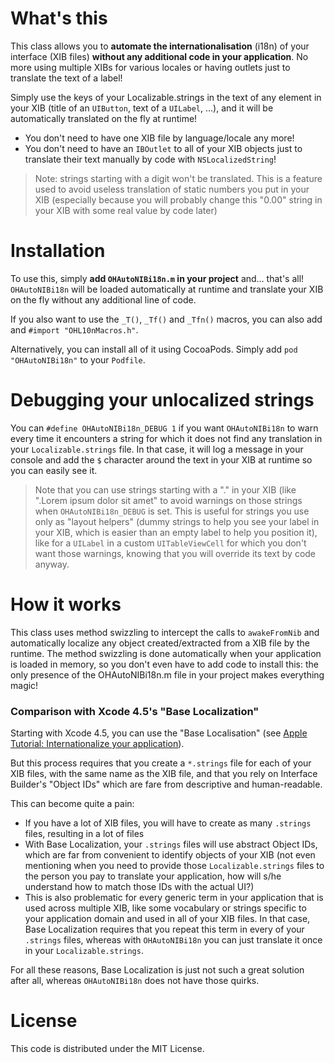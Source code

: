 # What's this

This class allows you to **automate the internationalisation** (i18n) of your interface (XIB files) **without any additional code in your application**. No more using multiple XIBs for various locales or having outlets just to translate the text of a label!

Simply use the keys of your Localizable.strings in the text of any element in your XIB
(title of an `UIButton`, text of a `UILabel`, …), and it will be automatically translated on the fly at runtime!

* You don't need to have one XIB file by language/locale any more!
* You don't need to have an `IBOutlet` to all of your XIB objects just to translate their text manually by code with `NSLocalizedString`!

> Note: strings starting with a digit won't be translated. This is a feature used to avoid useless translation of static numbers you put in your XIB (especially because you will probably change this "0.00" string in your XIB with some real value by code later)


# Installation

To use this, simply **add `OHAutoNIBi18n.m` in your project** and… that's all! `OHAutoNIBi18n` will be loaded automatically at runtime and translate your XIB on the fly without any additional line of code.

If you also want to use the `_T()`, `_Tf()` and `_Tfn()` macros, you can also add and `#import "OHL10nMacros.h"`.

Alternatively, you can install all of it using CocoaPods. Simply add `pod "OHAutoNIBi18n"` to your `Podfile`.


# Debugging your unlocalized strings

You can `#define OHAutoNIBi18n_DEBUG 1` if you want `OHAutoNIBi18n` to warn every time it encounters a string for which it does not find any translation in your `Localizable.strings` file. In that case, it will log a message in your console and add the `$` character around the text in your XIB at runtime so you can easily see it.

> Note that you can use strings starting with a "." in your XIB (like ".Lorem ipsum dolor sit amet" to avoid warnings on those strings when `OHAutoNIBi18n_DEBUG` is set. This is useful for strings you use only as "layout helpers" (dummy strings to help you see your label in your XIB, which is easier than an empty label to help you position it), like for a `UILabel` in a custom `UITableViewCell` for which you don't want those warnings, knowing that you will override its text by code anyway.


# How it works

This class uses method swizzling to intercept the calls to `awakeFromNib` and automatically localize any object created/extracted from a XIB file by the runtime. The method swizzling is done automatically when your application is loaded in memory, so you don't even have to add code to install this: the only presence of the OHAutoNIBi18n.m file in your project makes everything magic!


### Comparison with Xcode 4.5's "Base Localization"

Starting with Xcode 4.5, you can use the "Base Localisation" (see [Apple Tutorial: Internationalize your application](https://developer.apple.com/library/ios/referencelibrary/GettingStarted/RoadMapiOS/chapters/InternationalizeYourApp/InternationalizeYourApp/InternationalizeYourApp.html)).

But this process requires that you create a `*.strings` file for each of your XIB files, with the same name as the XIB file, and that you rely on Interface Builder's "Object IDs" which are fare from descriptive and human-readable.

This can become quite a pain:

* If you have a lot of XIB files, you will have to create as many `.strings` files, resulting in a lot of files
* With Base Localization, your `.strings` files will use abstract Object IDs, which are far from convenient to identify objects of your XIB (not even mentioning when you need to provide those `Localizable.strings` files to the person you pay to translate your application, how will s/he understand how to match those IDs with the actual UI?)
* This is also problematic for every generic term in your application that is used across multiple XIB, like some vocabulary or strings specific to your application domain and used in all of your XIB files. In that case, Base Localization requires that you repeat this term in every of your `.strings` files, whereas with `OHAutoNIBi18n` you can just translate it once in your `Localizable.strings`.

For all these reasons, Base Localization is just not such a great solution after all, whereas `OHAutoNIBi18n` does not have those quirks.


# License

This code is distributed under the MIT License.
